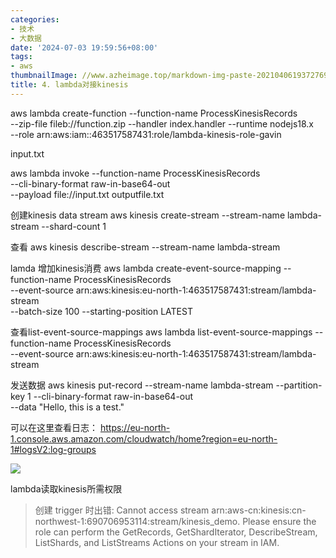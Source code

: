 ```yaml
---
categories:
- 技术
- 大数据
date: '2024-07-03 19:59:56+08:00'
tags:
- aws
thumbnailImage: //www.azheimage.top/markdown-img-paste-20210406193727690.png
title: 4. lambda对接kinesis
---
```

aws lambda create-function --function-name ProcessKinesisRecords \
--zip-file fileb://function.zip --handler index.handler --runtime nodejs18.x \
--role arn:aws:iam::463517587431:role/lambda-kinesis-role-gavin

input.txt

aws lambda invoke --function-name ProcessKinesisRecords \
--cli-binary-format raw-in-base64-out \
--payload file://input.txt outputfile.txt

创建kinesis data stream
aws kinesis create-stream --stream-name lambda-stream --shard-count 1

查看
aws kinesis describe-stream --stream-name lambda-stream

lamda 增加kinesis消费
aws lambda create-event-source-mapping --function-name ProcessKinesisRecords \
--event-source  arn:aws:kinesis:eu-north-1:463517587431:stream/lambda-stream \
--batch-size 100 --starting-position LATEST

查看list-event-source-mappings
aws lambda list-event-source-mappings --function-name ProcessKinesisRecords \
--event-source arn:aws:kinesis:eu-north-1:463517587431:stream/lambda-stream

发送数据
aws kinesis put-record --stream-name lambda-stream --partition-key 1 --cli-binary-format raw-in-base64-out \
--data "Hello, this is a test."  

可以在这里查看日志：
https://eu-north-1.console.aws.amazon.com/cloudwatch/home?region=eu-north-1#logsV2:log-groups

![](https://www.azheimage.top/markdown-img-paste-20230625161506208.png)



lambda读取kinesis所需权限
>创建 trigger 时出错: Cannot access stream arn:aws-cn:kinesis:cn-northwest-1:690706953114:stream/kinesis_demo. Please ensure the role can perform the GetRecords, GetShardIterator, DescribeStream, ListShards, and ListStreams Actions on your stream in IAM.